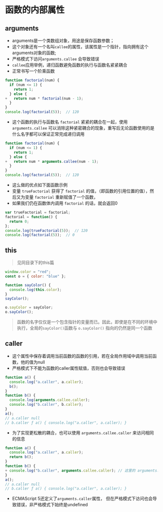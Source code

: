# 函数的内部属性

## arguments

- arguments是一个类数组对象，用途是保存函数参数；
- 这个对象还有一个名叫`callee`的属性，该属性是一个指针，指向拥有这个arguments对象的函数;
- 严格模式下访问`arguments.callee` 会导致错误
- `callee`应用举例，递归函数避免函数的执行与函数名紧紧耦合
- 正常书写一个阶乘函数

```javascript
function factorial(num) {
  if (num <= 1) {
    return 1;
  } else {
+   return num * factorial(num - 1);
  }
}
console.log(factorial(5));  // 120
```
- 这个函数的执行与函数名 `factorial` 紧紧的耦合在一起，使用 `arguments.callee` 可以消除这种紧密耦合的现象，重写后无论函数使用的是什么名字都可以保证正常完成递归调用

```javascript
function factorial(num) {
  if (num <= 1) {
    return 1;
  } else {
+   return num * arguments.callee(num - 1);
  }
}
console.log(factorial(5));  // 120
```

- 这么做的优点如下面函数示例
- 变量 `trueFactorial` 获得了 `factorial` 的值，（即函数的引用位置的值），然后又为变量 `factorial` 重新赋值了一个函数，
- 如果我们仍在函数体内调用 `factorial` 的话，就会返回0

```javascript
var trueFactorial = factorial;
factorial = function() {
  return 0;
};
console.log(trueFactorial(5));  // 120
console.log(factorial(5));  // 0 
```

## this
> 见同目录下的this篇

```javascript
window.color = "red";
const o = { color: "blue" };

function sayColor() {
  console.log(this.color);
}
sayColor();

o.sayColor = sayColor;
o.sayColor();
```

> 函数的名字仅仅是一个包含指针的变量而已。因此，即使是在不同的环境中执行，全局的`sayColor()`函数与 `o.sayColor()` 指向的仍然是同一个函数


## caller
- 这个属性中保存着调用当前函数的函数的引用，若在全局作用域中调用当前函数，他的值为null
- 严格模式下不能为函数的caller属性赋值，否则也会导致错误

```javascript
function a() {
  console.log("a.caller", a.caller);
  b();
}
function b() {
  console.log(arguments.callee.caller);
  console.log("b.caller", b.caller);
}
a();
// a.caller null
// b.caller ƒ a() { console.log("a.caller", a.caller); }
```

- 为了实现更松散的耦合，也可以使用 `arguments.callee.caller` 来访问相同的信息

```javascript
function a() {
  console.log("a.caller", a.caller);
  return b();
}
function b() {
+ console.log("b.caller", arguments.callee.caller); // 这里的 arguments.callee 指向拥有 arguments 对象的函数
}
a();
// a.caller null
// b.caller ƒ a() { console.log("a.caller", a.caller); }
```

- ECMAScript 5还定义了`arguments.caller`属性， 但在严格模式下访问也会导致错误，非严格模式下始终是undefined
